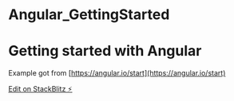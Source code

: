 # Angular_GettingStarted

# Getting started with Angular

Example got from [https://angular.io/start](https://angular.io/start)

[Edit on StackBlitz ⚡️](https://stackblitz.com/edit/angular-hu3kae)
